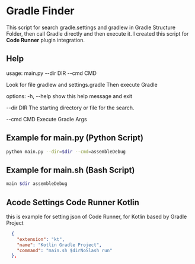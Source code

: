 # Gradle Finder

This script for search gradle.settings and gradlew in Gradle Structure Folder, then call Gradle directly and then execute it.
I created this script for **Code Runner** plugin integration.

## Help

usage: main.py --dir DIR --cmd CMD

Look for file gradlew and settings.gradle Then execute Gradle

options:
-h, --help show this help message and exit

--dir DIR The starting directory or file for the search.

--cmd CMD Execute Gradle Args

## Example for main.py (Python Script)

```bash
python main.py --dir=$dir --cmd=assembleDebug
```

## Example for main.sh (Bash Script)

```bash
main $dir assembleDebug
```

## Acode Settings Code Runner Kotlin
this is example for setting json of Code Runner, for Kotlin based by Gradle Project
```json
  {
    "extension": "kt",
    "name": "Kotlin Gradle Project",
    "command": "main.sh $dirNoSlash run"
  },
```